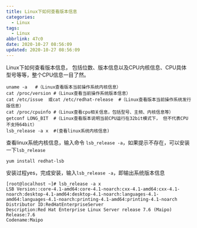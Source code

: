 ```yaml
---
title: Linux下如何查看版本信息
categories:
  - Linux
tags:
  - Linux
abbrlink: 47c0
date: 2020-10-27 08:56:09
updated: 2020-10-27 08:56:09
---
```


Linux下如何查看版本信息， 包括位数、版本信息以及CPU内核信息、CPU具体型号等等，整个CPU信息一目了然。

``` shell
uname -a   #（Linux查看版本当前操作系统内核信息）
cat /proc/version #（Linux查看当前操作系统版本信息）
cat /etc/issue  或cat /etc/redhat-release  #（Linux查看版本当前操作系统发行版信息）
cat /proc/cpuinfo #（Linux查看cpu相关信息，包括型号、主频、内核信息等）
getconf LONG_BIT  #（Linux查看版本说明当前CPU运行在32bit模式下， 但不代表CPU不支持64bit）
lsb_release -a x  #(查看linux系统内核信息)
```

查看linux系统内核信息，输入命令 `lsb_release -a`，如果提示不存在，可以安装一下`lsb_release`

``` shell
yum install redhat-lsb
```

安装过程yes，完成安装，输入`lsb_release -a`，即输出系统版本信息

``` shell
[root@localhost ~]# lsb_release -a x
LSB Version::core-4.1-amd64:core-4.1-noarch:cxx-4.1-amd64:cxx-4.1-noarch:desktop-4.1-amd64:desktop-4.1-noarch:languages-4.1-amd64:languages-4.1-noarch:printing-4.1-amd64:printing-4.1-noarch
Distributor ID:RedHatEnterpriseServer
Description:Red Hat Enterprise Linux Server release 7.6 (Maipo)
Release:7.6
Codename:Maipo
```
